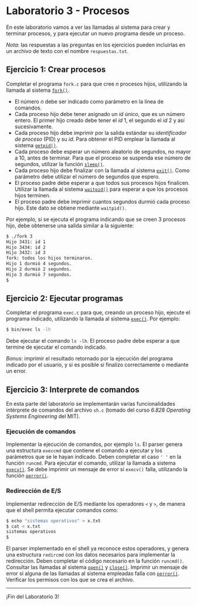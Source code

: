 # Laboratorio 3 - Procesos

En este laboratorio vamos a ver las llamadas al sistema para crear y terminar procesos, y para ejecutar un nuevo programa desde un proceso.

_Nota_: las respuestas a las preguntas en los ejercicios pueden incluirlas en un archivo de texto con el nombre `respuestas.txt`.

## Ejercicio 1: Crear procesos

Completar el programa `fork.c` para que cree *n* procesos hijos, utilizando la llamada al sistema [`fork()`](http://man7.org/linux/man-pages/man2/fork.2.html).

* El número *n* debe ser indicado como parámetro en la línea de comandos.
* Cada proceso hijo debe tener asignado un _id_ único, que es un número entero. El primer hijo creado debe tener el _id_ 1, el segundo el _id_ 2 y así sucesivamente.
* Cada proceso hijo debe imprimir por la salida estándar su *identificador de proceso* (PID) y su _id_. Para obtener el PID emplear la llamada al sistema [`getpid()`](http://man7.org/linux/man-pages/man2/getpid.2.html).
* Cada proceso debe esperar un número aleatorio de segundos, no mayor a 10, antes de terminar. Para que el proceso se suspenda ese número de segundos, utilizar la función [`sleep()`](http://man7.org/linux/man-pages/man3/sleep.3.html).
* Cada proceso hijo debe finalizar con la llamada al sistema [`exit()`](http://man7.org/linux/man-pages/man2/exit.3.html). Como parámetro debe utilizar el número de segundos que espero.
* El proceso padre debe esperar a que todos sus procesos hijos finalicen. Utilizar la llamada al sistema [`waitpid()`](http://man7.org/linux/man-pages/man2/waitpid.2.html) para esperar a que los procesos hijos terminen.
* El proceso padre debe imprimir cuantos segundos durmió cada proceso hijo. Este dato se obtiene mediante `waitpid()`.

Por ejemplo, si se ejecuta el programa indicando que se creen 3 procesos hijo, debe obtenerse una salida similar a la siguiente:

```bash
$ ./fork 3
Hijo 3431: id 1
Hijo 3434: id 2
Hijo 3432: id 3
fork: todos los hijos terminaron.
Hijo 1 durmió 4 segundos.
Hijo 2 durmió 2 segundos.
Hijo 3 durmió 7 segundos.
$
```

## Ejercicio 2: Ejecutar programas

Completar el programa `exec.c` para que, creando un proceso hijo, ejecute el programa indicado, utilizando la llamada al sistema [`exec()`](http://man7.org/linux/man-pages/man3/exec.3.html). Por ejemplo:

```sh
$ bin/exec ls -lh
```

Debe ejecutar el comando `ls -lh`. El proceso padre debe esperar a que termine de ejecutar el comando indicado.

_Bonus_: imprimir el resultado retornado por la ejecución del programa indicado por el usuario, y si es posible si finalizo correctamente o mediante un error.

## Ejercicio 3: Interprete de comandos

En esta parte del laboratorio se implementarán varias funcionalidades intérprete de comandos del archivo `sh.c` (tomado del curso _6.828 Operating Systems Engineering_ del MIT).

### Ejecución de comandos

Implementar la ejecución de comandos, por ejemplo `ls`. El parser genera una estructura `execcmd` que contiene el comando a ejecutar y los parámetros que se le hayan indicado. Deben completar el caso `' '` en la función `runcmd`. Para ejecutar el comando, utilizar la llamada a sistema [`execv()`](http://man7.org/linux/man-pages/man3/exec.3.html). Se debe imprimir un mensaje de error si `execv()` falla, utilizando la función [`perror()`](http://man7.org/linux/man-pages/man3/perror.3.html).

### Redirección de E/S

Implementar redirección de E/S mediante los operadores `<` y `>`, de manera que el shell permita ejecutar comandos como:

```bash
$ echo "sistemas operativos" > x.txt
$ cat < x.txt
sistemas operativos
$
```

El parser implementado en el shell ya reconoce estos operadores, y genera una estructura `redircmd` con los datos necesarios para implementar la redirección. Deben completar el código necesario en la función `runcmd()`. Consultar las llamadas al sistema [`open()`](http://man7.org/linux/man-pages/man2/open.2.html) y [`close()`](http://man7.org/linux/man-pages/man2/close.2.html). Imprimir un mensaje de error si alguna de las llamadas al sistema empleadas falla con [`perror()`](http://man7.org/linux/man-pages/man3/perror.3.html). Verificar los permisos con los que se crea el archivo.

---

¡Fin del Laboratorio 3!
